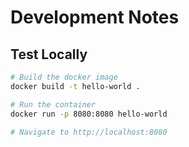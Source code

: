 # Development Notes

## Test Locally

```bash
# Build the docker image
docker build -t hello-world .

# Run the container
docker run -p 8080:8080 hello-world

# Navigate to http://localhost:8080
```